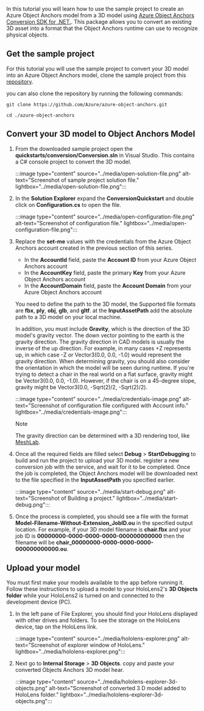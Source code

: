 In this tutorial you will learn how to use the sample project to create an Azure Object Anchors model from a 3D model using [Azure Object Anchors Conversion SDK for .NET.](/dotnet/api/overview/azure/mixedreality.objectanchors.conversion-readme-pre). This package allows you to convert an existing 3D asset into a format that the Object Anchors runtime can use to recognize physical objects.

## Get the sample project

For this tutorial you will use the sample project to convert your 3D model into an Azure Object Anchors model, clone the sample project from this [repository](https://github.com/Azure/azure-object-anchors).

you can also clone the repository by running the following commands:

```console
git clone https://github.com/Azure/azure-object-anchors.git

cd ./azure-object-anchors
```

## Convert your 3D model to Object Anchors Model

1) From the downloaded sample project open the **quickstarts/conversion/Conversion.sln** in Visual Studio. This contains a C# console project to convert the 3D model.

    :::image type="content" source="../media/open-solution-file.png" alt-text="Screenshot of sample project solution file." lightbox="../media/open-solution-file.png":::

2) In the **Solution Explorer** expand the **ConversionQuickstart** and double click on **Configuration.cs** to open the file.

    :::image type="content" source="../media/open-configuration-file.png" alt-text="Screenshot of configuration file." lightbox="../media/open-configuration-file.png":::

3) Replace the **set-me** values with the credentials from the Azure Object Anchors account created in the previous section of this series.

    * In the **AccountId** field, paste the **Account ID** from your Azure Object Anchors account
    * In the **AccountKey** field, paste the primary **Key** from your Azure Object Anchors account
    * In the **AccountDomain** field, paste the **Account Domain** from your Azure Object Anchors account

    You need to define the path to the 3D model, the Supported file formats are **fbx**, **ply**, **obj**, **glb**, and **gltf**.
at the **InputAssetPath** add the absolute path to a 3D model on your local machine.

    In addition, you must include **Gravity**, which is the direction of the 3D model's gravity vector. The down vector pointing to the earth is the gravity direction. The gravity direction in CAD models is usually the inverse of the up direction. For example, in many cases +Z represents up, in which case -Z or Vector3(0.0, 0.0, -1.0) would represent the gravity direction. When determining gravity, you should also consider the orientation in which the model will be seen during runtime. If you're trying to detect a chair in the real world on a flat surface, gravity might be Vector3(0.0, 0.0, -1.0). However, if the chair is on a 45-degree slope, gravity might be Vector3(0.0, -Sqrt(2)/2, -Sqrt(2)/2).

    :::image type="content" source="../media/credentials-image.png" alt-text="Screenshot of configuration file configured with Account info." lightbox="../media/credentials-image.png":::

     > [!NOTE]
      > The gravity direction can be determined with a 3D rendering tool, like [MeshLab](http://www.meshlab.net/).

4) Once all the required fields are filled select **Debug** > **StartDebugging** to build and run the project to upload your 3D model. register a new conversion job with the service, and wait for it to be completed. Once the job is completed, the Object Anchors model will be downloaded next to the file specified in the **InputAssetPath** you specified earlier.

    :::image type="content" source="../media/start-debug.png" alt-text="Screenshot of Building a project." lightbox="../media/start-debug.png":::

5) Once the process is completed, you should see a file with the format **Model-Filename-Without-Extension_JobID.ou** in the specified output location. For example, if your 3D model filename is **chair.fbx** and your job ID is **00000000-0000-0000-0000-000000000000** then the filename will be **chair_00000000-0000-0000-0000-000000000000.ou**.

## Upload your model

You must first make your models available to the app before running it. Follow these instructions to upload a model to your HoloLens2's **3D Objects folder** while your HoloLens2 is turned on and connected to the development device (PC).

1) In the left pane of File Explorer, you should find your HoloLens displayed with other drives and folders. To see the storage on the HoloLens device, tap on the HoloLens link.

    :::image type="content" source="../media/hololens-explorer.png" alt-text="Screenshot of explorer window of HoloLens." lightbox="../media/hololens-explorer.png":::

2) Next go to **Internal Storage** > **3D Objects**. copy and paste your converted Objects Anchors 3D model hear.

    :::image type="content" source="../media/hololens-explorer-3d-objects.png" alt-text="Screenshot of converted 3 D model added to HoloLens folder." lightbox="../media/hololens-explorer-3d-objects.png":::
